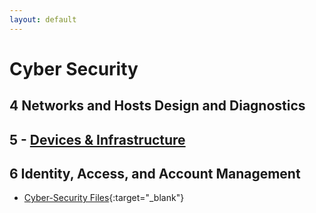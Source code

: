 ```yaml
---
layout: default
---
```


# Cyber Security

## 4 Networks and Hosts Design and Diagnostics

## 5 - [Devices & Infrastructure](./devices-and-infrastructure.md)

## 6 Identity, Access, and Account Management


- [Cyber-Security Files](https://github.com/mrteasdale-cs/mrteasdale-cs.github.io/tree/d103ce5b0975c6c9305582da1397c7e0ebe45c07/programming/cyber-security){:target="_blank"}